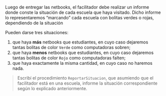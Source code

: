 Luego de entregar las netbooks, el facilitador debe realizar un informe donde conste la situación de cada escuela que haya visitado. Dicho informe lo representaremos “marcando” cada escuela con bolitas verdes o rojas, dependiendo de la situación

Pueden darse tres situaciones:

1. que haya **más** netbooks que estudiantes, en cuyo caso dejaremos tantas bolitas de color `Verde` como computadoras sobren;
1. que haya **menos** netbooks que estudiantes, en cuyo caso dejaremos tantas bolitas de color `Rojo` como computadoras falten;
1. que haya exactamente la misma cantidad, en cuyo caso no haremos nada.

> Escribí el procedimiento `ReportarSituacion`, que asumiendo que el facilitador está en una escuela, informe la situación correspondiente según lo explicado anteriormente.
